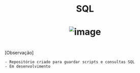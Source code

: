 <h1 align="center">SQL<h1>

 <div align="center">
   
![image](https://github.com/DennisNgrox/SQL/assets/81188924/be77bd9f-eeb7-4f5e-8de1-5a0ba49e1356)
   
</div>

 <h1></h1>
 
[Observação]

    - Repositório criado para guardar scripts e consultas SQL
    - Em desenvolvimento
